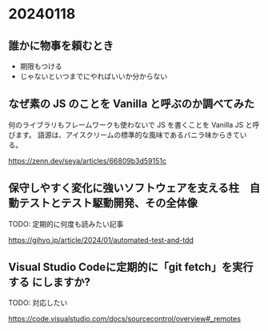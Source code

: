 # 20240118

## 誰かに物事を頼むとき

- 期限もつける
- じゃないといつまでにやればいいか分からない

## なぜ素の JS のことを Vanilla と呼ぶのか調べてみた

何のライブラリもフレームワークも使わないで JS を書くことを Vanilla JS と呼びます。
語源は、アイスクリームの標準的な風味であるバニラ味からきている。

https://zenn.dev/seya/articles/66809b3d59151c

## 保守しやすく変化に強いソフトウェアを支える柱　自動テストとテスト駆動開発⁠⁠、その全体像

TODO: 定期的に何度も読みたい記事

https://gihyo.jp/article/2024/01/automated-test-and-tdd

## Visual Studio Codeに定期的に「git fetch」を実行する にしますか?

TODO: 対応したい

https://code.visualstudio.com/docs/sourcecontrol/overview#_remotes
